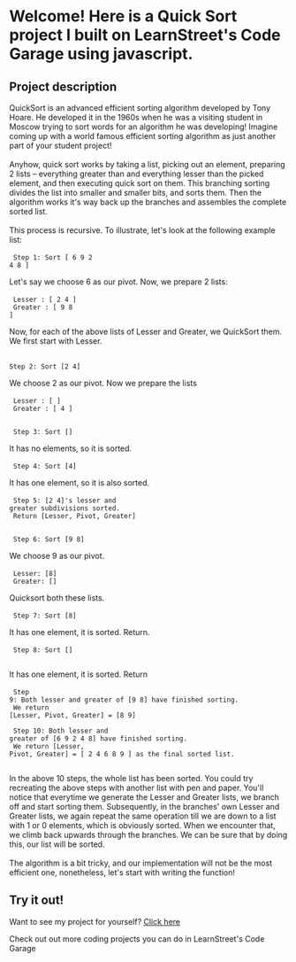 
Welcome! Here is a Quick Sort project I built on LearnStreet's Code Garage using javascript.
===============================================================================================================

Project description
-------------------------

QuickSort is an advanced efficient sorting algorithm developed by Tony Hoare. He developed it in the 1960s when he was a visiting student in Moscow trying to sort words for an algorithm he was developing! Imagine coming up with a world famous efficient sorting algorithm as just another part of your student project!<br>
<br>
Anyhow, quick sort works by taking a list, picking out an element, preparing 2 lists – everything greater than and everything lesser than the picked element, and then executing quick sort on them. This branching sorting divides the list into smaller and smaller bits, and sorts them. Then the algorithm works it's way back up the branches and assembles the complete sorted list.<br>
<br>
This process is recursive. To illustrate, let's look at the following example list:<br>
<br><code>
Step 1: Sort [ 6 9 2 4 8 ]<br>
<br></code>
Let's say we choose 6 as our pivot. Now, we prepare 2 lists:<br>
<br><code>
Lesser : [ 2 4 ]<br>
Greater : [ 9 8 ]<br>
<br></code>
Now, for each of the above lists of Lesser and Greater, we QuickSort them. We first start with Lesser.<br>
<br><code>
Step 2: Sort [2 4]<br>
<br></code>
We choose 2 as our pivot. Now we prepare the lists<br>
<br><code>
Lesser : [ ]<br>
Greater : [ 4 ]<br>
<br>
Step 3: Sort [] <br>
<br></code>
It has no elements, so it is sorted.<br>
<br><code>
Step 4: Sort [4]<br>
<br></code>
It has one element, so it is also sorted.<br>
<br><code>
Step 5: [2 4]'s lesser and greater subdivisions sorted.<br>
Return [Lesser, Pivot, Greater]<br>
<br>
Step 6: Sort [9 8]<br>
<br></code>
We choose 9 as our pivot.<br>
<br><code>
Lesser: [8]<br>
Greater: []<br>
<br></code>
Quicksort both these lists.<br>
<br><code>
Step 7: Sort [8]<br>
<br></code>
It has one element, it is sorted. Return.<br>
<br><code>
Step 8: Sort []<br>
<br></code>
It has one element, it is sorted. Return<br>
<br><code>
Step 9: Both lesser and greater of [9 8] have finished sorting.<br>
We return [Lesser, Pivot, Greater] = [8 9]<br>
<br>
Step 10: Both lesser and greater of [6 9 2 4 8] have finished sorting.<br>
We return [Lesser, Pivot, Greater] = [ 2 4 6 8 9 ] as the final sorted list.<br>
<br></code>
In the above 10 steps, the whole list has been sorted. You could try recreating the above steps with another list with pen and paper. You'll notice that everytime we generate the Lesser and Greater lists, we branch off and start sorting them. Subsequently, in the branches' own Lesser and Greater lists, we again repeat the same operation till we are down to a list with 1 or 0 elements, which is obviously sorted. When we encounter that, we climb back upwards through the branches. We can be sure that by doing this, our list will be sorted.<br>
<br>
The algorithm is a bit tricky, and our implementation will not be the most efficient one, nonetheless, let's start with writing the function!<br>

Try it out!
--------------

Want to see my project for yourself? [Click here](http://www.learnstreet.com//view_profile/52a0c53576b99c2353002a98/project)

Check out out more coding projects you can do in LearnStreet's Code Garage
